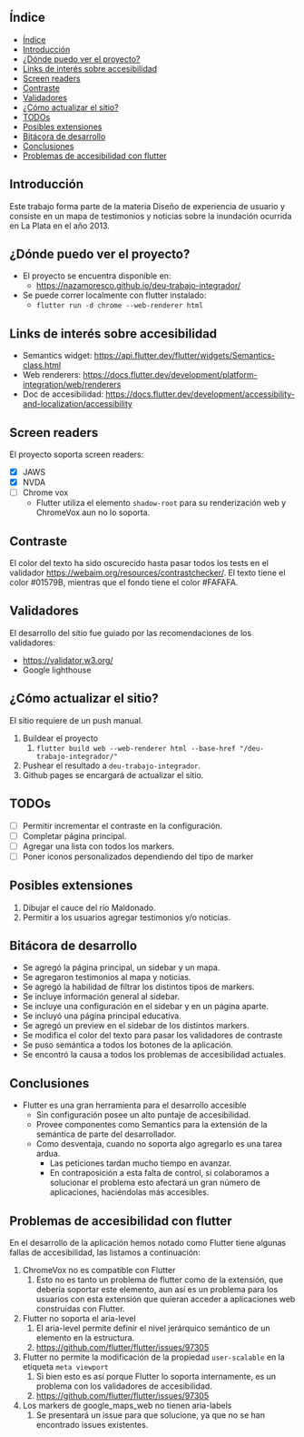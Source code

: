 ## Índice

- [Índice](#índice)
- [Introducción](#introducción)
- [¿Dónde puedo ver el proyecto?](#dónde-puedo-ver-el-proyecto)
- [Links de interés sobre accesibilidad](#links-de-interés-sobre-accesibilidad)
- [Screen readers](#screen-readers)
- [Contraste](#contraste)
- [Validadores](#validadores)
- [¿Cómo actualizar el sitio?](#cómo-actualizar-el-sitio)
- [TODOs](#todos)
- [Posibles extensiones](#posibles-extensiones)
- [Bitácora de desarrollo](#bitácora-de-desarrollo)
- [Conclusiones](#conclusiones)
- [Problemas de accesibilidad con flutter](#problemas-de-accesibilidad-con-flutter)

## Introducción

Este trabajo forma parte de la materia Diseño de experiencia de usuario y consiste en un mapa de testimonios y noticias sobre la inundación ocurrida en La Plata en el año 2013.

## ¿Dónde puedo ver el proyecto?

* El proyecto se encuentra disponible en:
  * https://nazamoresco.github.io/deu-trabajo-integrador/
* Se puede correr localmente con flutter instalado:
  * `flutter run -d chrome --web-renderer html`

## Links de interés sobre accesibilidad

* Semantics widget: https://api.flutter.dev/flutter/widgets/Semantics-class.html
* Web renderers: https://docs.flutter.dev/development/platform-integration/web/renderers
* Doc de accesibilidad: https://docs.flutter.dev/development/accessibility-and-localization/accessibility

## Screen readers

El proyecto soporta screen readers:

- [x] JAWS
- [x] NVDA
- [ ] Chrome vox
   - Flutter utiliza el elemento `shadow-root` para su renderización web y ChromeVox aun no lo soporta.

## Contraste

El color del texto ha sido oscurecido hasta pasar todos los tests en el validador https://webaim.org/resources/contrastchecker/.
El texto tiene el color #01579B, mientras que el fondo tiene el color #FAFAFA.

## Validadores

El desarrollo del sitio fue guiado por las recomendaciones de los validadores:
* https://validator.w3.org/
* Google lighthouse

## ¿Cómo actualizar el sitio?

El sitio requiere de un push manual.
1. Buildear el proyecto
   1. `flutter build web --web-renderer html --base-href "/deu-trabajo-integrador/"`
2. Pushear el resultado a `deu-trabajo-integrador`.
3. Github pages se encargará de actualizar el sitio.

## TODOs

- [ ] Permitir incrementar el contraste en la configuración.
- [ ] Completar página principal.
- [ ] Agregar una lista con todos los markers.
- [ ] Poner iconos personalizados dependiendo del tipo de marker

## Posibles extensiones

1. Dibujar el cauce del río Maldonado.
2. Permitir a los usuarios agregar testimonios y/o noticias.

## Bitácora de desarrollo
- Se agregó la página principal, un sidebar y un mapa.
- Se agregaron testimonios al mapa y noticias.
- Se agregó la habilidad de filtrar los distintos tipos de markers.
- Se incluye información general al sidebar.
- Se incluye una configuración en el sidebar y en un página aparte.
- Se incluyó una página principal educativa.
- Se agregó un preview en el sidebar de los distintos markers.
- Se modifica el color del texto para pasar los validadores de contraste
- Se puso semántica a todos los botones de la aplicación.
- Se encontró la causa a todos los problemas de accesibilidad actuales.

##  Conclusiones

* Flutter es una gran herramienta para el desarrollo accesible
  * Sin configuración posee un alto puntaje de accesibilidad.
  * Provee componentes como Semantics para la extensión de la semántica de parte del desarrollador.
  * Como desventaja, cuando no soporta algo agregarlo es una tarea ardua.
    * Las peticiones tardan mucho tiempo en avanzar.
    * En contraposición a esta falta de control, si colaboramos a solucionar el problema esto afectará un gran número de aplicaciones, haciéndolas más accesibles.

## Problemas de accesibilidad con flutter

En el desarrollo de la aplicación hemos notado como Flutter tiene algunas fallas de accesibilidad, las listamos a continuación:

1. ChromeVox no es compatible con Flutter
   1. Esto no es tanto un problema de flutter como de la extensión, que debería soportar este elemento, aun así es un problema para los usuarios con esta extensión que quieran acceder a aplicaciones web construidas con Flutter.
2. Flutter no soporta el aria-level
   1. El aria-level permite definir el nivel jerárquico semántico de un elemento en la estructura.
   2. https://github.com/flutter/flutter/issues/97305
3. Flutter no permite la modificación de la propiedad `user-scalable` en la etiqueta `meta viewport`
   1. Si bien esto es así porque Flutter lo soporta internamente, es un problema con los validadores de accesibilidad.
   2. https://github.com/flutter/flutter/issues/97305
4. Los markers de google_maps_web no tienen aria-labels
   1. Se presentará un issue para que solucione, ya que no se han encontrado issues existentes.
